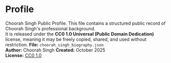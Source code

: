 # Profile
Choorah Singh Public Profile.
This file contains a structured public record of Choorah Singh's professional background.  
It is released under the **CC0 1.0 Universal (Public Domain Dedication)** license, meaning it may be freely copied, shared, and used without restriction.
**File:** `choorah_singh_biography.json`  
**Author:** Choorah Singh
**Created:** October 2025  
**License:** [CC0 1.0](https://creativecommons.org/publicdomain/zero/1.0/)
